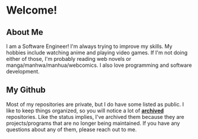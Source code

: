 # Welcome!

## About Me

I am a Software Engineer! I'm always trying to improve my skills. My hobbies include watching anime and playing video games. If I'm not doing either of those, I'm probably reading web novels or manga/manhwa/manhua/webcomics. I also love programming and software development.

## My Github

Most of my repositories are private, but I do have some listed as public. I like to keep things organized, so you will notice a lot of [**archived**](https://docs.github.com/en/repositories/archiving-a-github-repository/archiving-repositories) repositories. Like the status implies, I've archived them because they are projects/programs that are no longer being maintained. If you have any questions about any of them, please reach out to me.
